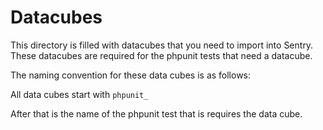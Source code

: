 # Datacubes
This directory is filled with datacubes that you need to import into Sentry. These datacubes are required for the phpunit tests that need a datacube.

The naming convention for these data cubes is as follows:

All data cubes start with <code>phpunit_</code>

After that is the name of the phpunit test that is requires the data cube.